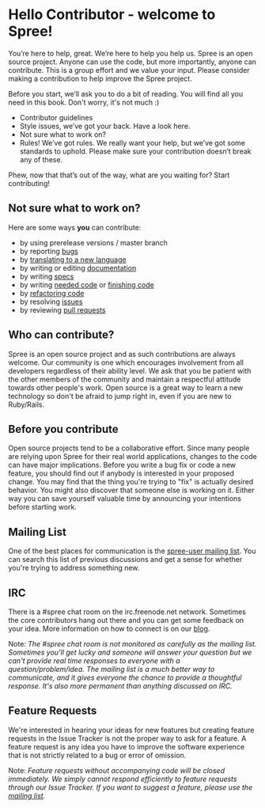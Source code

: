 # Hello Contributor - welcome to Spree!

You’re here to help, great. We’re here to help you help us. Spree is an open source project. Anyone can use the code, but more importantly, anyone can contribute. This is a group effort and we value your input. Please consider making a contribution to help improve the Spree project.

Before you start, we’ll ask you to do a bit of reading.
You will find all you need in this book. Don't worry, it's not much :)

* Contributor guidelines
* Style issues, we’ve got your back. Have a look here.
* Not sure what to work on?
* Rules! We’ve got rules. We really want your help, but we’ve got some standards to uphold. Please make sure your contribution doesn’t break any of these.

Phew, now that that’s out of the way, what are you waiting for? Start contributing!

## Not sure what to work on?

Here are some ways **you** can contribute:

* by using prerelease versions / master branch
* by reporting [bugs](https://github.com/spree/spree/issues/new)
* by [translating to a new language](https://github.com/spree/spree_i18n/tree/master/config/locales)
* by writing or editing [documentation](http://guides.spreecommerce.com/developer/contributing.html#contributing-to-the-documentation)
* by writing [specs](https://github.com/spree/spree/labels/NeedSpecs)
* by writing [needed code](https://github.com/spree/spree/labels/NeedCode) or [finishing code](https://github.com/spree/spree/labels/stalled)
* by [refactoring code](https://github.com/spree/spree/labels/performance)
* by resolving [issues](https://github.com/spree/spree/issues)
* by reviewing [pull requests](https://github.com/spree/spree/pulls)

## Who can contribute?

Spree is an open source project and as such contributions are always welcome. Our community is one which encourages involvement from all developers regardless of their ability level. We ask that you be patient with the other members of the community and maintain a respectful attitude towards other people's work. Open source is a great way to learn a new technology so don't be afraid to jump right in, even if you are new to Ruby/Rails.

## Before you contribute

Open source projects tend to be a collaborative effort. Since many people are relying upon Spree for their real world applications, changes to the code can have major implications. Before you write a bug fix or code a new feature, you should find out if anybody is interested in your proposed change. You may find that the thing you're trying to "fix" is actually desired behavior. You might also discover that someone else is working on it. Either way you can save yourself valuable time by announcing your intentions before starting work.

## Mailing List

One of the best places for communication is the [spree-user mailing list](http://groups.google.com/group/spree-user). You can search this list of previous discussions and get a sense for whether you're trying to address something new.

## IRC

There is a #spree chat room on the irc.freenode.net network. Sometimes the core contributors hang out there and you can get some feedback on your idea. More information on how to connect is on our [blog](http://spreecommerce.com/blog/irc-101).

Note: _The #spree chat room is not monitored as carefully as the mailing list. Sometimes you'll get lucky and someone will answer your question but we can't provide real time responses to everyone with a question/problem/idea. The mailing list is a much better way to communicate, and it gives everyone the chance to provide a thoughtful response. It's also more permanent than anything discussed on IRC._

## Feature Requests

We're interested in hearing your ideas for new features but creating feature requests in the Issue Tracker is not the proper way to ask for a feature. A feature request is any idea you have to improve the software experience that is not strictly related to a bug or error of omission.

Note: _Feature requests without accompanying code will be closed immediately. We simply cannot respond efficiently to feature requests through our Issue Tracker. If you want to suggest a feature, please use the [mailing list](http://groups.google.com/group/spree-user)._
